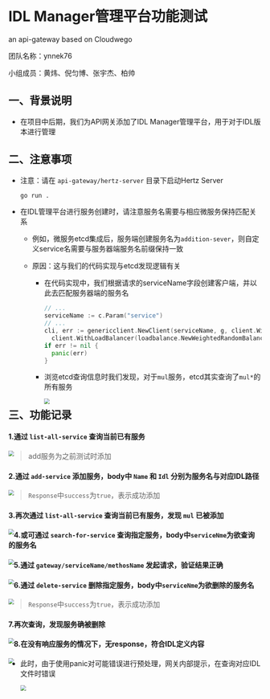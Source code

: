 # IDL Manager管理平台功能测试

an api-gateway based on Cloudwego

团队名称：ynnek76

小组成员：黄炜、倪匀博、张宇杰、柏帅



## 一、背景说明

- 在项目中后期，我们为API网关添加了IDL Manager管理平台，用于对于IDL版本进行管理



## 二、注意事项

- 注意：请在 `api-gateway/hertz-server` 目录下启动Hertz Server

  ```bash
  go run .
  ```

- 在IDL管理平台进行服务创建时，请注意服务名需要与相应微服务保持匹配关系

  - 例如，微服务etcd集成后，服务端创建服务名为`addition-sever`，则自定义service名需要与服务器端服务名前缀保持一致

  - 原因：这与我们的代码实现与etcd发现逻辑有关

    - 在代码实现中，我们根据请求的serviceName字段创建客户端，并以此去匹配服务器端的服务名

      ```go
      // ...	
      serviceName := c.Param("service")
      // ...
      cli, err := genericclient.NewClient(serviceName, g, client.WithResolver(r),
      	client.WithLoadBalancer(loadbalance.NewWeightedRandomBalancer()))
      if err != nil {
      	panic(err)
      }
      ```

    - 浏览etcd查询信息时我们发现，对于`mul`服务，etcd其实查询了`mul*`的所有服务

      <img src="https://img1.imgtp.com/2023/07/31/ztgfxZAh.png" style="zoom:67%;float:left" />



## 三、功能记录

#### 1.通过 `list-all-service` 查询当前已有服务

<img src="https://img1.imgtp.com/2023/07/30/i2yJeQRv.png" style="zoom: 67%; float: left;" />

> add服务为之前测试时添加

#### 2.通过 `add-service` 添加服务，body中 `Name` 和 `Idl` 分别为服务名与对应IDL路径

<img src="https://img1.imgtp.com/2023/07/30/YSOuYR0Y.png" style="zoom: 67%; float: left;" />

> `Response`中`success`为`true`，表示成功添加

#### 3.再次通过 `list-all-service` 查询当前已有服务，发现 `mul` 已被添加

<img src="https://img1.imgtp.com/2023/07/30/VVoFmUHM.png" style="zoom: 67%; float: left;" />

#### 4.或可通过 `search-for-service` 查询指定服务，body中`serviceNme`为欲查询的服务名

<img src="https://img1.imgtp.com/2023/07/30/vc51x8Ff.png" style="zoom: 67%; float: left;" />

#### 5.通过 `gateway/serviceName/methosName` 发起请求，验证结果正确

<img src="https://img1.imgtp.com/2023/07/30/Rw8unYqE.png" style="zoom: 67%; float: left;" />

#### 6.通过 `delete-service` 删除指定服务，body中`serviceNme`为欲删除的服务名

<img src="https://img1.imgtp.com/2023/07/30/8cUZdFxY.png" style="zoom: 67%; float: left;" />

> `Response`中`success`为`true`，表示成功添加

#### 7.再次查询，发现服务确被删除

<img src="https://img1.imgtp.com/2023/07/30/uMrrI2oW.png" style="zoom: 67%; float: left;" />

#### 8.在没有响应服务的情况下，无response，符合IDL定义内容

<img src="https://img1.imgtp.com/2023/07/30/kkEjuQCn.png" style="zoom: 67%; float: left;" />

- 此时，由于使用panic对可能错误进行预处理，网关内部提示，在查询对应IDL文件时错误

  <img src="https://img1.imgtp.com/2023/07/30/t6pSBjYa.png" style="zoom:70%;float:left" />



